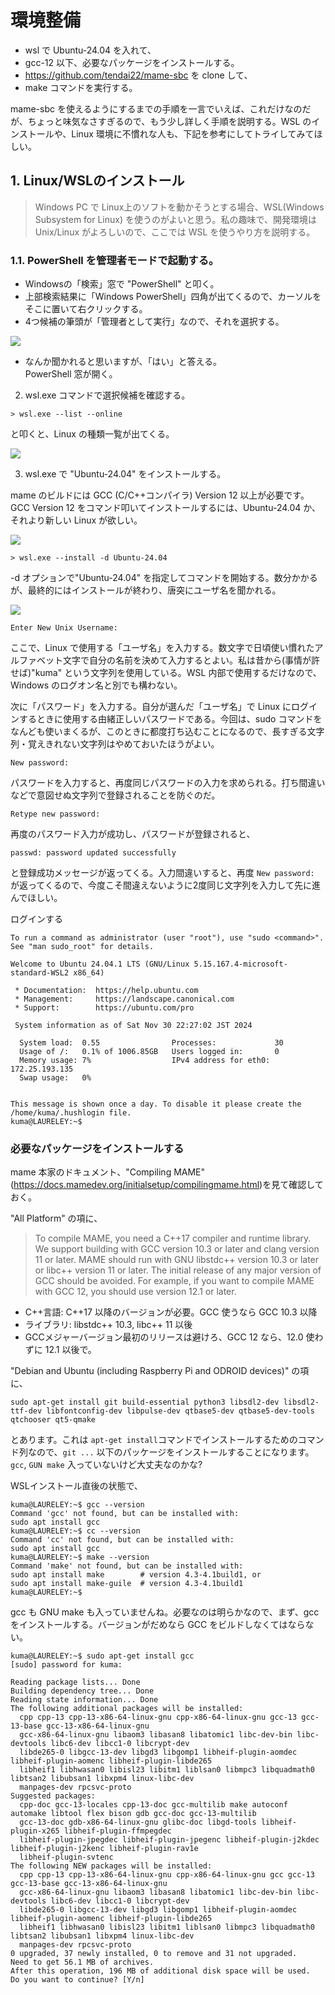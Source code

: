 # 環境整備

* wsl で Ubuntu-24.04 を入れて、
* gcc-12 以下、必要なパッケージをインストールする。
* https://github.com/tendai22/mame-sbc を clone して、
* make コマンドを実行する。

mame-sbc を使えるようにするまでの手順を一言でいえば、これだけなのだが、ちょっと味気なさすぎるので、もう少し詳しく手順を説明する。WSL のインストールや、Linux 環境に不慣れな人も、下記を参考にしてトライしてみてほしい。

## 1. Linux/WSLのインストール

> Windows PC で Linux上のソフトを動かそうとする場合、WSL(Windows Subsystem for Linux) を使うのがよいと思う。私の趣味で、開発環境は Unix/Linux がよろしいので、ここでは WSL を使うやり方を説明する。

### 1.1. PowerShell を管理者モードで起動する。

* Windowsの「検索」窓で "PowerShell" と叩く。
* 上部検索結果に「Windows PowerShell」四角が出てくるので、カーソルをそこに置いて右クリックする。
* 4つ候補の筆頭が「管理者として実行」なので、それを選択する。

<img src="img/ch02-start-powershell-admin2.png">

* なんか聞かれると思いますが、「はい」と答える。  
   PowerShell 窓が開く。

2. wsl.exe コマンドで選択候補を確認する。

```
> wsl.exe --list --online
```

と叩くと、Linux の種類一覧が出てくる。

<img src="img/ch02-wsl-list-online.png">

3. wsl.exe で "Ubuntu-24.04" をインストールする。

mame のビルドには GCC (C/C++コンパイラ) Version 12 以上が必要です。GCC Version 12 をコマンド叩いてインストールするには、Ubuntu-24.04 か、それより新しい Linux が欲しい。

<img src="img/ch02-wsl-install-ubuntu-24.04-command.png">

```
> wsl.exe --install -d Ubuntu-24.04
```

-d オプションで"Ubuntu-24.04" を指定してコマンドを開始する。数分かかるが、最終的にはインストールが終わり、唐突にユーザ名を聞かれる。

<img src="img/ch02-wsl-install-user-passwd-zoomup.png">

```
Enter New Unix Username: 
```

ここで、Linux で使用する「ユーザ名」を入力する。数文字で日頃使い慣れたアルファベット文字で自分の名前を決めて入力するとよい。私は昔から(事情が許せば)"kuma" という文字列を使用している。WSL 内部で使用するだけなので、Windows のログオン名と別でも構わない。

次に「パスワード」を入力する。自分が選んだ「ユーザ名」で Linux にログインするときに使用する由緒正しいパスワードである。今回は、sudo コマンドをなんども使いまくるが、このときに都度打ち込むことになるので、長すぎる文字列・覚えきれない文字列はやめておいたほうがよい。

```
New password:
```

パスワードを入力すると、再度同じパスワードの入力を求められる。打ち間違いなどで意図せぬ文字列で登録されることを防ぐのだ。

```
Retype new password:
```

再度のパスワード入力が成功し、パスワードが登録されると、

```
passwd: password updated successfully
```

と登録成功メッセージが返ってくる。入力間違いすると、再度 `New password: ` が返ってくるので、今度こそ間違えないように2度同じ文字列を入力して先に進んでほしい。

ログインする

```
To run a command as administrator (user "root"), use "sudo <command>".
See "man sudo_root" for details.

Welcome to Ubuntu 24.04.1 LTS (GNU/Linux 5.15.167.4-microsoft-standard-WSL2 x86_64)

 * Documentation:  https://help.ubuntu.com
 * Management:     https://landscape.canonical.com
 * Support:        https://ubuntu.com/pro

 System information as of Sat Nov 30 22:27:02 JST 2024

  System load:  0.55                Processes:             30
  Usage of /:   0.1% of 1006.85GB   Users logged in:       0
  Memory usage: 7%                  IPv4 address for eth0: 172.25.193.135
  Swap usage:   0%


This message is shown once a day. To disable it please create the
/home/kuma/.hushlogin file.
kuma@LAURELEY:~$ 
```

### 必要なパッケージをインストールする

mame 本家のドキュメント、"Compiling MAME"(https://docs.mamedev.org/initialsetup/compilingmame.html)を見て確認しておく。

"All Platform" の項に、

> To compile MAME, you need a C++17 compiler and runtime library. We support building with GCC version 10.3 or later and clang version 11 or later. MAME should run with GNU libstdc++ version 10.3 or later or libc++ version 11 or later. The initial release of any major version of GCC should be avoided. For example, if you want to compile MAME with GCC 12, you should use version 12.1 or later.

* C++言語: C++17 以降のバージョンが必要。GCC 使うなら GCC 10.3 以降
* ライブラリ: libstdc++ 10.3, libc++ 11 以後
* GCCメジャーバージョン最初のリリースは避けろ、GCC 12 なら、12.0 使わずに 12.1 以後で。

"Debian and Ubuntu (including Raspberry Pi and ODROID devices)" の項に、

```
sudo apt-get install git build-essential python3 libsdl2-dev libsdl2-ttf-dev libfontconfig-dev libpulse-dev qtbase5-dev qtbase5-dev-tools qtchooser qt5-qmake
```

とあります。これは `apt-get install`コマンドでインストールするためのコマンド列なので、`git ...` 以下のパッケージをインストールすることになります。`gcc`, `GUN make` 入っていないけど大丈夫なのかな?

WSLインストール直後の状態で、

```
kuma@LAURELEY:~$ gcc --version
Command 'gcc' not found, but can be installed with:
sudo apt install gcc
kuma@LAURELEY:~$ cc --version
Command 'cc' not found, but can be installed with:
sudo apt install gcc
kuma@LAURELEY:~$ make --version
Command 'make' not found, but can be installed with:
sudo apt install make        # version 4.3-4.1build1, or
sudo apt install make-guile  # version 4.3-4.1build1
kuma@LAURELEY:~$ 
```

gcc も GNU make も入っていませんね。必要なのは明らかなので、まず、gcc をインストールする。バージョンがだめなら GCC をビルドしなくてはならない。



```
kuma@LAURELEY:~$ sudo apt-get install gcc
[sudo] password for kuma:
```

```
Reading package lists... Done
Building dependency tree... Done
Reading state information... Done
The following additional packages will be installed:
  cpp cpp-13 cpp-13-x86-64-linux-gnu cpp-x86-64-linux-gnu gcc-13 gcc-13-base gcc-13-x86-64-linux-gnu
  gcc-x86-64-linux-gnu libaom3 libasan8 libatomic1 libc-dev-bin libc-devtools libc6-dev libcc1-0 libcrypt-dev
  libde265-0 libgcc-13-dev libgd3 libgomp1 libheif-plugin-aomdec libheif-plugin-aomenc libheif-plugin-libde265
  libheif1 libhwasan0 libisl23 libitm1 liblsan0 libmpc3 libquadmath0 libtsan2 libubsan1 libxpm4 linux-libc-dev
  manpages-dev rpcsvc-proto
Suggested packages:
  cpp-doc gcc-13-locales cpp-13-doc gcc-multilib make autoconf automake libtool flex bison gdb gcc-doc gcc-13-multilib
  gcc-13-doc gdb-x86-64-linux-gnu glibc-doc libgd-tools libheif-plugin-x265 libheif-plugin-ffmpegdec
  libheif-plugin-jpegdec libheif-plugin-jpegenc libheif-plugin-j2kdec libheif-plugin-j2kenc libheif-plugin-rav1e
  libheif-plugin-svtenc
The following NEW packages will be installed:
  cpp cpp-13 cpp-13-x86-64-linux-gnu cpp-x86-64-linux-gnu gcc gcc-13 gcc-13-base gcc-13-x86-64-linux-gnu
  gcc-x86-64-linux-gnu libaom3 libasan8 libatomic1 libc-dev-bin libc-devtools libc6-dev libcc1-0 libcrypt-dev
  libde265-0 libgcc-13-dev libgd3 libgomp1 libheif-plugin-aomdec libheif-plugin-aomenc libheif-plugin-libde265
  libheif1 libhwasan0 libisl23 libitm1 liblsan0 libmpc3 libquadmath0 libtsan2 libubsan1 libxpm4 linux-libc-dev
  manpages-dev rpcsvc-proto
0 upgraded, 37 newly installed, 0 to remove and 31 not upgraded.
Need to get 56.1 MB of archives.
After this operation, 196 MB of additional disk space will be used.
Do you want to continue? [Y/n] 
```


